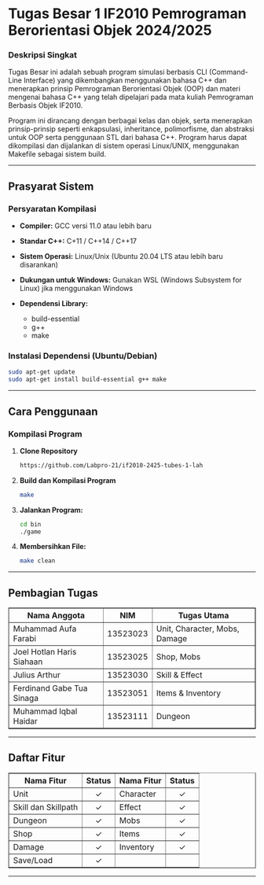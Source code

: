# Tugas Besar 1 IF2010 Pemrograman Berorientasi Objek 2024/2025
### Deskripsi Singkat

Tugas Besar ini adalah sebuah program simulasi berbasis CLI (Command-Line Interface) yang dikembangkan menggunakan bahasa C++ dan menerapkan prinsip Pemrograman Berorientasi Objek (OOP) dan materi mengenai bahasa C++ yang telah dipelajari pada mata kuliah Pemrograman Berbasis Objek IF2010.

Program ini dirancang dengan berbagai kelas dan objek, serta menerapkan prinsip-prinsip seperti enkapsulasi, inheritance, polimorfisme, dan abstraksi untuk OOP serta penggunaan STL dari bahasa C++. Program harus dapat dikompilasi dan dijalankan di sistem operasi Linux/UNIX, menggunakan Makefile sebagai sistem build.

---
## Prasyarat Sistem

### Persyaratan Kompilasi
* **Compiler:** GCC versi 11.0 atau lebih baru
* **Standar C++:** C+11 / C++14 / C++17
* **Sistem Operasi:** Linux/Unix (Ubuntu 20.04 LTS atau lebih baru disarankan)
* **Dukungan untuk Windows:** Gunakan WSL (Windows Subsystem for Linux) jika menggunakan Windows

* **Dependensi Library:**
  * build-essential
  * g++
  * make

### Instalasi Dependensi (Ubuntu/Debian)
```bash
sudo apt-get update
sudo apt-get install build-essential g++ make
```

---

## Cara Penggunaan

### Kompilasi Program

1. **Clone Repository**
   ```bash
   https://github.com/Labpro-21/if2010-2425-tubes-1-lah
   ```
2. **Build dan Kompilasi Program**
   ```bash
   make 
   ```

3. **Jalankan Program:**
   ```bash
   cd bin
   ./game 
   ```

4. **Membersihkan File:**
   ```bash
   make clean
   ```


---

## Pembagian Tugas

<table border="1">
  <tr>
    <th>Nama Anggota</th>
    <th>NIM</th>
    <th>Tugas Utama</th>
  </tr>
  <tr>
    <td>Muhammad Aufa Farabi</td>
    <td>13523023</td>
    <td>Unit, Character, Mobs, Damage</td>
  </tr>
  <tr>
    <td>Joel Hotlan Haris Siahaan</td>
    <td>13523025</td>
    <td>Shop, Mobs</td>
  </tr>
  <tr>
    <td>Julius Arthur</td>
    <td>13523030</td>
    <td>Skill & Effect</td>
  </tr>
  <tr>
    <td>Ferdinand Gabe Tua Sinaga</td>
    <td>13523051</td>
    <td>Items & Inventory</td>
  </tr>
  <tr>
    <td>Muhammad Iqbal Haidar</td>
    <td>13523111</td>
    <td>Dungeon</td>
  </tr>
</table>

---

## Daftar Fitur


<table border="1">
  <tr>
    <th>Nama Fitur</th>
    <th>Status</th>
    <th>Nama Fitur</th>
    <th>Status</th>
  </tr>
  <tr>
    <td>Unit</td>
    <td align="center">✓</td>
    <td>Character</td>
    <td align="center">✓</td>
  </tr>
  <tr>
    <td>Skill dan Skillpath</td>
    <td align="center">✓</td>
    <td>Effect</td>
    <td align="center">✓</td>
  </tr>
  <tr>
    <td>Dungeon</td>
    <td align="center">✓</td>
    <td>Mobs</td>
    <td align="center">✓</td>
  </tr>
  <tr>
    <td>Shop</td>
    <td align="center">✓</td>
    <td>Items</td>
    <td align="center">✓</td>
  </tr>
  <tr>
    <td>Damage</td>
    <td align="center">✓</td>
    <td>Inventory</td>
    <td align="center">✓</td>
  </tr>
  <tr>
    <td>Save/Load</td>
    <td align="center">✓</td>
    <td></td>
    <td></td>
  </tr>
</table>

---
